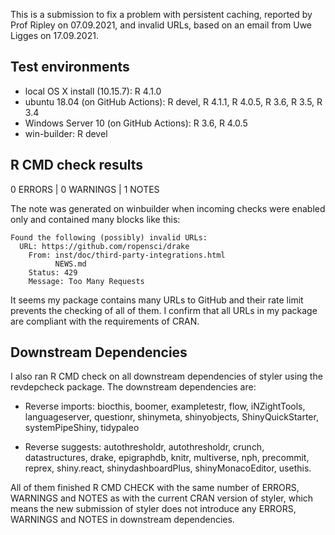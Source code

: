 This is a submission to fix a problem with persistent caching, reported by 
Prof Ripley on 07.09.2021, and invalid URLs, based on an email from Uwe Ligges 
on 17.09.2021.

## Test environments

* local OS X install (10.15.7): R 4.1.0
* ubuntu 18.04 (on GitHub Actions): R devel, R 4.1.1, R 4.0.5, R 3.6, R 3.5, R 3.4
* Windows Server 10 (on GitHub Actions): R 3.6, R 4.0.5
* win-builder: R devel

## R CMD check results

0 ERRORS | 0 WARNINGS | 1 NOTES

The note was generated on winbuilder when incoming checks were enabled only and 
contained many blocks like this: 

```
Found the following (possibly) invalid URLs:
  URL: https://github.com/ropensci/drake
    From: inst/doc/third-party-integrations.html
          NEWS.md
    Status: 429
    Message: Too Many Requests
```    

It seems my package contains many URLs to GitHub and their rate limit prevents
the checking of all of them. I confirm that all URLs in my
package are compliant with the requirements of CRAN.

## Downstream Dependencies

I also ran R CMD check on all downstream dependencies of styler using the 
revdepcheck package. The 
downstream dependencies are: 

* Reverse imports: biocthis, boomer, exampletestr, flow, iNZightTools, 
  languageserver, questionr, shinymeta, shinyobjects, ShinyQuickStarter, 
  systemPipeShiny, tidypaleo
  	
* Reverse suggests: autothresholdr, autothresholdr, crunch, datastructures, 
  drake, epigraphdb, knitr, multiverse, nph, precommit, reprex, shiny.react,
  shinydashboardPlus, shinyMonacoEditor, usethis.



All of them finished R CMD CHECK with the same number of ERRORS, WARNINGS and 
NOTES as with the current CRAN version of styler, which means the new 
submission of styler does not introduce any ERRORS, WARNINGS and NOTES in 
downstream dependencies.
